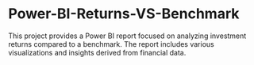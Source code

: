 # Power-BI-Returns-VS-Benchmark
This project provides a Power BI report focused on analyzing investment returns compared to a benchmark. The report includes various visualizations and insights derived from financial data.
